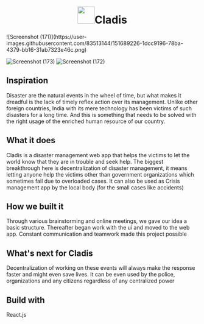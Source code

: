 <h1 align="center"><img src="https://user-images.githubusercontent.com/83513144/151689238-5fc4bcdf-b323-455d-97d9-a96c6bc2c036.png" width="45px">Cladis</h1>
![Screenshot (171)](https://user-images.githubusercontent.com/83513144/151689226-1dcc9196-78ba-4379-bb16-31ab7323e46c.png)


![Screenshot (173)](https://user-images.githubusercontent.com/83513144/151689336-053effb4-28e2-4a14-b302-07022f899289.png)
![Screenshot (172)](https://user-images.githubusercontent.com/83513144/151689340-fc318512-87dd-4e10-9a6b-5f9efaac66d2.png)


## Inspiration
Disaster are the natural events in the wheel of time, but what makes it dreadful is the lack of timely reflex action over its management. Unlike other foreign countries, India with its mere technology has been victims of such disasters for a long time. And this is something that needs to be solved with the right usage of the enriched human resource of our country.

## What it does
Cladis is a disaster management web app that helps the victims to let the world know that they are in trouble and seek help. The biggest breakthrough here is decentralization of disaster management, it means letting anyone help the victims other than government organizations which sometimes fail due to overloaded cases. It can also be used as Crisis management app by the local body (for the small cases like accidents)

## How we built it
Through various brainstorming and online meetings, we gave our idea a basic structure. Thereafter began work with the ui and moved to the web app. Constant communication and teamwork made this project possible


## What's next for Cladis
Decentralization of working on these events will always make the response faster and might even save lives. It can be even used by the police, organizations and any citizens regardless of any centralized power

## Build with
React.js
